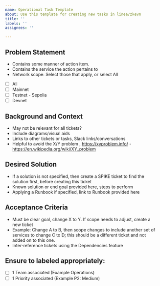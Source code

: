 ```yaml
---
name: Operational Task Template
about: Use this template for creating new tasks in linea/zkevm
title: ''
labels: ''
assignees: ''

---
```


## Problem Statement
- Contains some manner of action item. 
- Contains the service the action pertains to
- Network scope: Select those that apply, or select All
- [ ] All
- [ ] Mainnet
- [ ] Testnet - Sepolia
- [ ] Devnet

## Background and Context
- May not be relevant for all tickets?
- Include diagrams/visual aids
- Links to other tickets or tasks, Slack links/conversations 
- Helpful to avoid the X/Y problem , https://xyproblem.info/ - https://en.wikipedia.org/wiki/XY_problem

## Desired Solution
- If a solution is not specified, then create a SPIKE ticket to find the solution first, before creating this ticket
- Known solution or end goal provided here, steps to perform 
- Applying a Runbook if specified, link to Runbook provided here

## Acceptance Criteria
- Must be clear goal, change X to Y. If scope needs to adjust, create a new ticket
- Example: Change A to B, then scope changes to include another set of services to change C to D; this should be a different ticket and not added on to this one.
- Inter-reference tickets using the Dependencies feature

## Ensure to labeled appropriately:

- [ ] 1 Team associated (Example Operations)
- [ ] 1 Priority associated (Example P2: Medium)